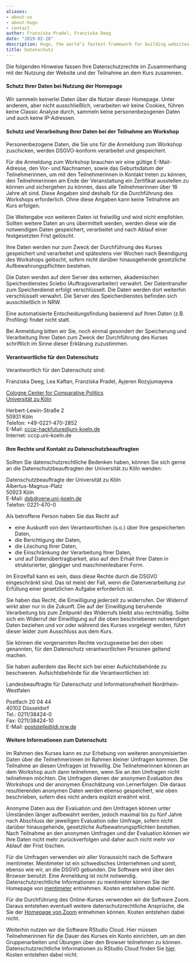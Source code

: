 ```yaml
---
aliases:
- about-us
- about-hugo
- contact
author: Franziska Pradel, Franziska Deeg
date: "2019-02-28"
description: Hugo, the world’s fastest framework for building websites
title: Datenschutz
---
```



Die folgenden Hinweise fassen Ihre Datenschutzrechte im Zusammenhang mit der Nutzung der Website und der Teilnahme an dem Kurs zusammen.


#### Schutz Ihrer Daten bei Nutzung der Homepage
Wir sammeln keinerlei Daten über die Nutzer dieser Homepage. Unter anderem, aber nicht ausschließlich, verarbeiten wir keine Cookies, führen keine Classic Analyse durch, sammeln keine personenbezogenen Daten und auch keine IP-Adressen.

#### Schutz und Verarbeitung Ihrer Daten bei der Teilnahme am Workshop
Personenbezogene Daten, die Sie uns für die Anmeldung zum Workshop zuschicken, werden DSGVO-konform verarbeitet und gespeichert.

Für die Anmeldung zum Workshop brauchen wir eine gültige E-Mail-Adresse, den Vor- und Nachnamen, sowie das Geburtsdatum der Teilnehmerinnen, um mit den Teilnehmerinnen in Kontakt treten zu können, den Teilnehmerinnen am Ende der Veranstaltung ein Zertifikat ausstellen zu können und sichergehen zu können, dass alle Teilnehmerinnen über 16 Jahre alt sind. Diese Angaben sind deshalb für die Durchführung des Workshops erforderlich. Ohne diese Angaben kann keine Teilnahme am Kurs erfolgen.

Die Weitergabe von weiteren Daten ist freiwillig und wird nicht empfohlen. Sollten weitere Daten an uns übermittelt werden, werden diese wie die notwendigen Daten gespeichert, verarbeitet und nach Ablauf einer festgesetzten Frist gelöscht.

Ihre Daten werden nur zum Zweck der Durchführung des Kurses gespeichert und verarbeitet und spätestens vier Wochen nach Beendigung des Workshops gelöscht, sofern nicht darüber hinausgehende gesetzliche Aufbewahrungspflichten bestehen.

Die Daten werden auf dem Server des externen, akademischen Speicherdienstes Sciebo (Auftragsverarbeiter) verwahrt. Der Datentransfer zum Speicherdienst erfolgt verschlüsselt. Die Daten werden dort weiterhin verschlüsselt verwahrt. Die Server des Speicherdienstes befinden sich ausschließlich in NRW.

Eine automatisierte Entscheidungsfindung basierend auf Ihren Daten (z.B. Profiling) findet nicht statt.

Bei Anmeldung bitten wir Sie, noch einmal gesondert der Speicherung und Verarbeitung Ihrer Daten zum Zweck der Durchführung des Kurses schriftlich im Sinne dieser Erklärung zuzustimmen.

 
#### Verantwortliche für den Datenschutz
Verantwortlich für den Datenschutz sind:

Franziska Deeg, Lea Kaftan, Franziska Pradel, Ayjeren Rozyjumayeva

[Cologne Center for Comparative Politics](cccp.uni-koeln.de)   
[Universität zu Köln](uni-koeln.de)  

Herbert-Lewin-Straße 2  
50931 Köln  
Telefon: +49-0221-470-2852  
E-Mail: cccp-hackfuture@uni-koeln.de  
Internet: cccp.uni-koeln.de  
 
#### Ihre Rechte und Kontakt zu Datenschutzbeauftragten
Sollten Sie datenschutzrechtliche Bedenken haben, können Sie sich gerne an die Datenschutzbeauftragten der Universität zu Köln wenden:

Datenschutzbeauftragte der Universität zu Köln  
Albertus-Magnus-Platz  
50923 Köln  
E-Mail: dsb@verw.uni-koeln.de  
Telefon: 0221-470-0  

Als betroffene Person haben Sie das Recht auf
* eine Auskunft von den Verantwortlichen (s.o.) über Ihre gespeicherten Daten,
* die Berichtigung der Daten,
* die Löschung Ihrer Daten,
* die Einschränkung der Verarbeitung Ihrer Daten,
* und auf Datenübertragbarkeit, also auf den Erhalt Ihrer Daten in strukturierter, gängiger und maschinenlesbarer Form.

Im Einzelfall kann es sein, dass diese Rechte durch die DSGVO eingeschränkt sind. Das ist meist der Fall, wenn die Datenverarbeitung zur Erfüllung einer gesetzlichen Aufgabe erforderlich ist.

Sie haben das Recht, die Einwilligung jederzeit zu widerrufen. Der Widerruf wirkt aber nur in die Zukunft. Die auf der Einwilligung beruhende Verarbeitung bis zum Zeitpunkt des Widerrufs bleibt also rechtmäßig. Sollte sich ein Widerruf der Einwilligung auf die oben beschriebenen notwendigen Daten beziehen und vor oder während des Kurses vorgelegt werden, führt dieser leider zum Ausschluss aus dem Kurs.

Sie können die vorgenannten Rechte vorzugsweise bei den oben genannten, für den Datenschutz verantwortlichen Personen geltend machen.

Sie haben außerdem das Recht sich bei einer Aufsichtsbehörde zu beschweren. Aufsichtsbehörde für die Verantwortlichen ist:

Landesbeauftragte für Datenschutz und Informationsfreiheit  Nordrhein-Westfalen  

Postfach 20 04 44  
40102 Düsseldorf  
Tel.: 0211/38424-0  
Fax: 0211/38424-10  
E-Mail: poststelle@ldi.nrw.de  
 
#### Weitere Informationen zum Datenschutz
Im Rahmen des Kurses kann es zur Erhebung von weiteren anonymisierten Daten über die Teilnehmerinnen im Rahmen kleiner Umfragen kommen. Die Teilnahme an diesen Umfragen ist freiwillig. Die Teilnehmerinnen können an dem Workshop auch dann teilnehmen, wenn Sie an den Umfragen nicht teilnehmen möchten. Die Umfragen dienen der anonymen Evaluation des Workshops und der anonymen Einschätzung von Lernerfolgen. Die daraus resultierenden anonymen Daten werden ebenso gespeichert, wie oben beschrieben, sofern dies nicht anders explizit erwähnt wird.

Anonyme Daten aus der Evaluation und den Umfragen können unter Umständen länger aufbewahrt werden, jedoch maximal bis zu fünf Jahre nach Abschluss der jeweiligen Evaluation oder Umfrage, sofern nicht darüber hinausgehende, gesetzliche Aufbewahrungspflichten bestehen. Nach Teilnahme an den anonymen Umfragen und der Evaluation können wir Ihre Daten nicht mehr zurückverfolgen und daher auch nicht mehr vor Ablauf der Frist löschen.

Für die Umfragen verwenden wir aller Voraussicht nach die Software mentimeter. Mentimeter ist ein schwedisches Unternehmen und somit, ebenso wie wir, an die DSGVO gebunden. Die Software wird über den Browser benutzt. Eine Anmeldung ist nicht notwendig. Datenschutzrechtliche Informationen zu mentimeter können Sie der Homepage von [mentimeter](mentimeter.com) entnehmen. Kosten entstehen dabei nicht.

Für die Durchführung des Online-Kurses verwenden wir die Software Zoom. Daraus entstehen eventuell weitere datenschutzrechtliche Ansprüche, die Sie der [Homepage von Zoom](https://zoom.us) entnehmen können. Kosten entstehen dabei nicht.

Weiterhin nutzen wir die Software RStudio Cloud. Hier müssen Teilnehmerinnen für die Dauer des Kurses ein Konto einrichten, um an den Gruppenarbeiten und Übungen über den Browser teilnehmen zu können. Datenschutzrechtliche Informationen zu RStudio Cloud finden Sie [hier](https://rstudio.com/about/rstudio-service-terms-of-use/). Kosten entstehen dabei nicht.
 



